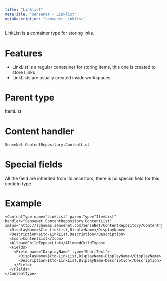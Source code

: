 ```yaml
---
title: "Linklist"
metaTitle: "sensenet - Linklist"
metaDescription: "sensenet Linklist"
---
```


LinkList is a container type for storing links.

# Features

- LinkList is a regular conatainer for storing items, this one is created to store Links
- LinkLists are usually created inside workspaces.

# Parent type

ItemList

# Content handler

`SenseNet.ContentRepository.ContentList`

# Special fields

All the field are inherited from its ancestors, there is no special field for this contetn type.

# Example

```
<ContentType name="LinkList" parentType="ItemList" handler="SenseNet.ContentRepository.ContentList" xmlns="http://schemas.sensenet.com/SenseNet/ContentRepository/ContentTypeDefinition">
  <DisplayName>$Ctd-LinkList,DisplayName</DisplayName>
  <Description>$Ctd-LinkList,Description</Description>
  <Icon>ContentList</Icon>
  <AllowedChildTypes>Link</AllowedChildTypes>
  <Fields>
    <Field name="DisplayName" type="ShortText">
      <DisplayName>$Ctd-LinkList,DisplayName-DisplayName</DisplayName>
      <Description>$Ctd-LinkList,DisplayName-Description</Description>
    </Field>
  </Fields>
</ContentType>
```
